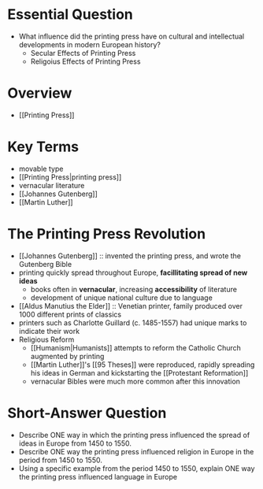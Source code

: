 # Essential Question
- What influence did the printing press have on cultural and intellectual developments in modern European history?
	- Secular Effects of Printing Press
	- Religoius Effects of Printing Press
# Overview
- [[Printing Press]]
# Key Terms
- movable type
- [[Printing Press|printing press]]
- vernacular literature
- [[Johannes Gutenberg]]
- [[Martin Luther]]
# The Printing Press Revolution
- [[Johannes Gutenberg]] :: invented the printing press, and wrote the Gutenberg Bible
- printing quickly spread throughout Europe, **facillitating spread of new ideas**
	- books often in **vernacular**, increasing **accessibility** of literature
	- development of unique national culture due to language
- [[Aldus Manutius the Elder]] :: Venetian printer, family produced over 1000 different prints of classics
- printers such as Charlotte Guillard (c. 1485-1557) had unique marks to indicate their work
- Religious Reform
	- [[Humanism|Humanists]] attempts to reform the Catholic Church augmented by printing
	- [[Martin Luther]]'s [[95 Theses]] were reproduced, rapidly spreading his ideas in German and kickstarting the [[Protestant Reformation]]
	- vernacular Bibles were much more common after this innovation
# Short-Answer Question
- Describe ONE way in which the printing press influenced the spread of ideas in Europe from 1450 to 1550.
- Describe ONE way the printing press influenced religion in Europe in the period from 1450 to 1550.
- Using a specific example from the  period 1450 to 1550, explain ONE way the printing press influenced language in Europe
